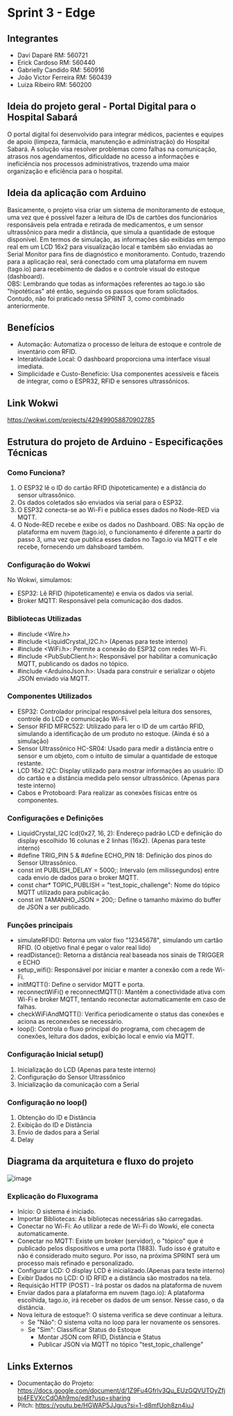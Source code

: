 # Sprint 3 - Edge

## Integrantes
- Davi Daparé RM: 560721
- Erick Cardoso RM: 560440
- Gabrielly Candido RM: 560916
- João Victor Ferreira RM: 560439
- Luiza Ribeiro RM: 560200

## Ideia do projeto geral - Portal Digital para o Hospital Sabará

O portal digital foi desenvolvido para integrar médicos, pacientes e equipes de apoio (limpeza, farmácia, manutenção e administração) do Hospital Sabará. A solução visa resolver problemas como falhas na comunicação, atrasos nos agendamentos, dificuldade no acesso a informações e ineficiência nos processos administrativos, trazendo uma maior organização e eficiência para o hospital.

## Ideia da aplicação com Arduino

Basicamente, o projeto visa criar um sistema de monitoramento de estoque, uma vez que é possível fazer a leitura de IDs de cartões dos funcionários responsáveis pela entrada e retirada de medicamentos, e um sensor ultrassônico para medir a distância, que simula a quantidade de estoque disponível. Em termos de simulação, as informações são exibidas em tempo real em um LCD 16x2 para visualização local e também são enviadas ao Serial Monitor para fins de diagnóstico e monitoramento. Contudo, trazendo para a aplicação real, será conectado com uma plataforma em nuvem (tago.io) para  recebimento de dados e o controle visual do estoque (dashboard).  
OBS: Lembrando que todas as informações referentes ao tago.io são "hipotéticas" até então, seguindo os passos que foram solicitados. Contudo, não foi praticado nessa SPRINT 3, como combinado anteriormente.

## Benefícios
- Automação: Automatiza o processo de leitura de estoque e controle de inventário com RFID.
- Interatividade Local: O dashboard proporciona uma interface visual imediata.
- Simplicidade e Custo-Benefício: Usa componentes acessíveis e fáceis de integrar, como o ESPR32, RFID e sensores ultrassônicos.

## Link Wokwi
https://wokwi.com/projects/429499058870902785 

## Estrutura do projeto de Arduino -  Especificações Técnicas
### Como Funciona?
1. O ESP32 lê o ID do cartão RFID (hipoteticamente) e a distância do sensor ultrassônico. 
2. Os dados coletados são enviados via serial para o ESP32.
3. O ESP32 conecta-se ao Wi-Fi e publica esses dados no Node-RED via MQTT.
4. O Node-RED recebe e exibe os dados no Dashboard.
OBS: Na opção de plataforma em nuvem (tago.io), o funcionamento é diferente a partir do passo 3, uma vez que publica esses dados no Tago.io via MQTT e ele recebe, fornecendo um dahsboard também.

### Configuração do Wokwi 
No Wokwi, simulamos: 
- ESP32: Lê RFID (hipoteticamente) e envia os dados via serial.
- Broker MQTT: Responsável pela comunicação dos dados.

### Bibliotecas Utilizadas
- #include <Wire.h>
- #include <LiquidCrystal_I2C.h> (Apenas para teste interno)
- #include <WiFi.h>: Permite a conexão do ESP32 com redes Wi-Fi.
- #include <PubSubClient.h>: Responsável por habilitar a comunicação MQTT, publicando os dados no tópico.
- #include <ArduinoJson.h>: Usada para construir e serializar o objeto JSON enviado via MQTT.

### Componentes Utilizados
- ESP32: Controlador principal responsável pela leitura dos sensores, controle do LCD e comunicação Wi-Fi.
- Sensor RFID MFRC522: Utilizado para ler o ID de um cartão RFID, simulando a identificação de um produto no estoque. (Ainda é só a simulação)
- Sensor Ultrassônico HC-SR04: Usado para medir a distância entre o sensor e um objeto, com o intuito de simular a quantidade de estoque restante.
- LCD 16x2 I2C: Display utilizado para mostrar informações ao usuário: ID do cartão e a distância medida pelo sensor ultrassônico. (Apenas para teste interno)
- Cabos e Protoboard: Para realizar as conexões físicas entre os componentes.

### Configurações e Definições
- LiquidCrystal_I2C lcd(0x27, 16, 2): Endereço padrão LCD e definição do display escolhido 16 colunas e 2 linhas (16x2). (Apenas para teste interno)
- #define TRIG_PIN 5 & #define ECHO_PIN 18: Definição dos pinos do Sensor Ultrassônico.
- const int PUBLISH_DELAY = 5000;: Intervalo (em milissegundos) entre cada envio de dados para o broker MQTT.
- const char* TOPIC_PUBLISH = "test_topic_challenge": Nome do tópico MQTT utilizado para publicação.
- const int TAMANHO_JSON = 200;: Define o tamanho máximo do buffer de JSON a ser publicado.

### Funções principais
- simulateRFID(): Retorna um valor fixo "12345678", simulando um cartão RFID. (O objetivo final é pegar o valor real lido)
- readDistance(): Retorna a distância real baseada nos sinais de TRIGGER e ECHO
- setup_wifi(): Responsável por iniciar e manter a conexão com a rede Wi-Fi.
- initMQTT(): Define o servidor MQTT e porta.
- reconnectWiFi() e reconnectMQTT(): Mantêm a conectividade ativa com Wi-Fi e broker MQTT, tentando reconectar automaticamente em caso de falhas.
- checkWiFiAndMQTT(): Verifica periodicamente o status das conexões e aciona as reconexões se necessário.
- loop(): Controla o fluxo principal do programa, com checagem de conexões, leitura dos dados, exibição local e envio via MQTT.

### Configuração Inicial setup()
1. Inicialização do LCD (Apenas para teste interno)
2. Configuração do Sensor Ultrassônico
3. Inicialização da comunicação com a Serial

### Configuração no loop()
1. Obtenção do ID e Distância
2. Exibição do ID e Distância
3. Envio de dados para a Serial
4. Delay

## Diagrama da arquitetura e fluxo do projeto
![image](https://github.com/user-attachments/assets/524b5db3-2a30-4d8c-a895-11511bf946a7)

### Explicação do Fluxograma

- Início: O sistema é iniciado.
- Importar Bibliotecas: As bibliotecas necessárias são carregadas.
- Conectar no Wi-Fi: Ao utilizar a rede de Wi-Fi do Wowki, ele conecta automaticamente.
- Conectar no MQTT: Existe um broker (servidor), o "tópico" que é publicado pelos dispositivos e uma porta (1883). Tudo isso é gratuito e não é considerado muito seguro. Por isso, na próxima SPRINT será um processo mais refinado e personalizado.
- Configurar LCD: O display LCD é inicializado.(Apenas para teste interno)
- Exibir Dados no LCD: O ID RFID e a distância são mostrados na tela.
- Requisição HTTP (POST) - Irá postar os dados na plataforma de nuvem
- Enviar dados para a plataforma em nuvem (tago.io): A plataforma escolhida, tago.io, irá receber os dados de um sensor. Nesse caso, o da distância.
- Nova leitura de estoque?: O sistema verifica se deve continuar a leitura.
  - Se "Não": O sistema volta no loop para ler novamente os sensores.
  - Se "Sim": Classificar Status do Estoque
    - Montar JSON com RFID, Distância e Status
    - Publicar JSON via MQTT no tópico "test_topic_challenge"

## Links Externos
- Documentação do Projeto: https://docs.google.com/document/d/1Z9Fu4Gfrlv3Qu_EUzGQVUTOyZfjbj4FEVXcCdOAh9mo/edit?usp=sharing
- Pitch: https://youtu.be/HGWAP5JJgus?si=1-d8mfUoh8zn4iuJ 
